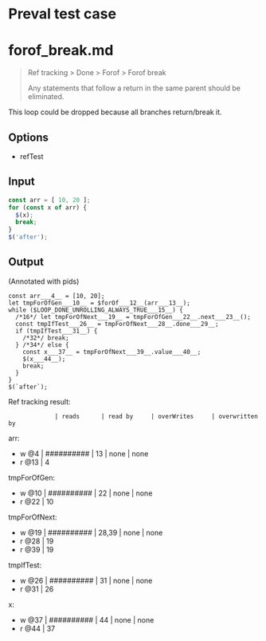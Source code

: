 # Preval test case

# forof_break.md

> Ref tracking > Done > Forof > Forof break
>
> Any statements that follow a return in the same parent should be eliminated.

This loop could be dropped because all branches return/break it.

## Options

- refTest

## Input

`````js filename=intro
const arr = [ 10, 20 ];
for (const x of arr) {
  $(x);
  break;
}
$('after');
`````

## Output

(Annotated with pids)

`````filename=intro
const arr___4__ = [10, 20];
let tmpForOfGen___10__ = $forOf___12__(arr___13__);
while ($LOOP_DONE_UNROLLING_ALWAYS_TRUE___15__) {
  /*16*/ let tmpForOfNext___19__ = tmpForOfGen___22__.next___23__();
  const tmpIfTest___26__ = tmpForOfNext___28__.done___29__;
  if (tmpIfTest___31__) {
    /*32*/ break;
  } /*34*/ else {
    const x___37__ = tmpForOfNext___39__.value___40__;
    $(x___44__);
    break;
  }
}
$(`after`);
`````

Ref tracking result:

                 | reads      | read by     | overWrites     | overwritten by
arr:
  - w @4       | ########## | 13          | none           | none
  - r @13      | 4

tmpForOfGen:
  - w @10       | ########## | 22          | none           | none
  - r @22       | 10

tmpForOfNext:
  - w @19        | ########## | 28,39       | none           | none
  - r @28        | 19
  - r @39        | 19

tmpIfTest:
  - w @26        | ########## | 31          | none           | none
  - r @31        | 26

x:
  - w @37        | ########## | 44          | none           | none
  - r @44        | 37
